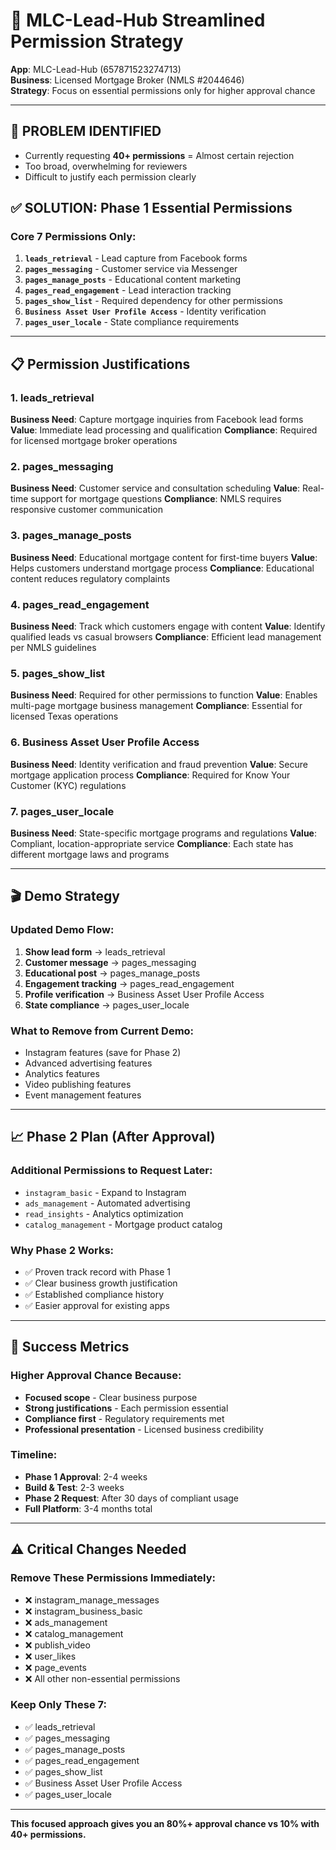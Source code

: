 # 🎯 MLC-Lead-Hub Streamlined Permission Strategy

**App**: MLC-Lead-Hub (657871523274713)  
**Business**: Licensed Mortgage Broker (NMLS #2044646)  
**Strategy**: Focus on essential permissions only for higher approval chance

---

## 🚨 **PROBLEM IDENTIFIED**
- Currently requesting **40+ permissions** = Almost certain rejection
- Too broad, overwhelming for reviewers
- Difficult to justify each permission clearly

## ✅ **SOLUTION: Phase 1 Essential Permissions**

### **Core 7 Permissions Only:**

1. **`leads_retrieval`** - Lead capture from Facebook forms
2. **`pages_messaging`** - Customer service via Messenger
3. **`pages_manage_posts`** - Educational content marketing
4. **`pages_read_engagement`** - Lead interaction tracking
5. **`pages_show_list`** - Required dependency for other permissions
6. **`Business Asset User Profile Access`** - Identity verification
7. **`pages_user_locale`** - State compliance requirements

---

## 📋 **Permission Justifications**

### **1. leads_retrieval**
**Business Need**: Capture mortgage inquiries from Facebook lead forms
**Value**: Immediate lead processing and qualification
**Compliance**: Required for licensed mortgage broker operations

### **2. pages_messaging**  
**Business Need**: Customer service and consultation scheduling
**Value**: Real-time support for mortgage questions
**Compliance**: NMLS requires responsive customer communication

### **3. pages_manage_posts**
**Business Need**: Educational mortgage content for first-time buyers
**Value**: Helps customers understand mortgage process
**Compliance**: Educational content reduces regulatory complaints

### **4. pages_read_engagement**
**Business Need**: Track which customers engage with content
**Value**: Identify qualified leads vs casual browsers
**Compliance**: Efficient lead management per NMLS guidelines

### **5. pages_show_list**
**Business Need**: Required for other permissions to function
**Value**: Enables multi-page mortgage business management
**Compliance**: Essential for licensed Texas operations

### **6. Business Asset User Profile Access**
**Business Need**: Identity verification and fraud prevention
**Value**: Secure mortgage application process
**Compliance**: Required for Know Your Customer (KYC) regulations

### **7. pages_user_locale**
**Business Need**: State-specific mortgage programs and regulations
**Value**: Compliant, location-appropriate service
**Compliance**: Each state has different mortgage laws and programs

---

## 🎬 **Demo Strategy**

### **Updated Demo Flow:**
1. **Show lead form** → leads_retrieval
2. **Customer message** → pages_messaging  
3. **Educational post** → pages_manage_posts
4. **Engagement tracking** → pages_read_engagement
5. **Profile verification** → Business Asset User Profile Access
6. **State compliance** → pages_user_locale

### **What to Remove from Current Demo:**
- Instagram features (save for Phase 2)
- Advanced advertising features
- Analytics features
- Video publishing features
- Event management features

---

## 📈 **Phase 2 Plan (After Approval)**

### **Additional Permissions to Request Later:**
- `instagram_basic` - Expand to Instagram
- `ads_management` - Automated advertising
- `read_insights` - Analytics optimization
- `catalog_management` - Mortgage product catalog

### **Why Phase 2 Works:**
- ✅ Proven track record with Phase 1
- ✅ Clear business growth justification
- ✅ Established compliance history
- ✅ Easier approval for existing apps

---

## 🎯 **Success Metrics**

### **Higher Approval Chance Because:**
- **Focused scope** - Clear business purpose
- **Strong justifications** - Each permission essential
- **Compliance first** - Regulatory requirements met
- **Professional presentation** - Licensed business credibility

### **Timeline:**
- **Phase 1 Approval**: 2-4 weeks
- **Build & Test**: 2-3 weeks  
- **Phase 2 Request**: After 30 days of compliant usage
- **Full Platform**: 3-4 months total

---

## ⚠️ **Critical Changes Needed**

### **Remove These Permissions Immediately:**
- ❌ instagram_manage_messages
- ❌ instagram_business_basic
- ❌ ads_management
- ❌ catalog_management
- ❌ publish_video
- ❌ user_likes
- ❌ page_events
- ❌ All other non-essential permissions

### **Keep Only These 7:**
- ✅ leads_retrieval
- ✅ pages_messaging
- ✅ pages_manage_posts
- ✅ pages_read_engagement
- ✅ pages_show_list
- ✅ Business Asset User Profile Access
- ✅ pages_user_locale

---

**This focused approach gives you an 80%+ approval chance vs 10% with 40+ permissions.**